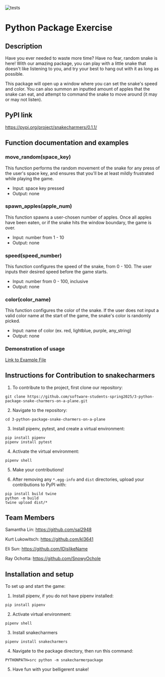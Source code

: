 
![tests](https://github.com/software-students-spring2025/3-python-package-snake-charmers-on-a-plane/actions/workflows/build.yaml/badge.svg)

# Python Package Exercise

## Description
Have you ever needed to waste more time? Have no fear, random snake is here! With our amazing package, you can play with a little snake that doesn't like listening to you, and try your best to hang out with it as long as possible.

This package will open up a window where you can set the snake's speed and color. You can also summon an inputted amount of apples that the snake can eat, and attempt to command the snake to move around (it may or may not listen). 

## PyPI link
https://pypi.org/project/snakecharmers/0.1.1/

## Function documentation and examples
### move_random(space_key)
This function performs the random movement of the snake for any press of the user's space key, and ensures that you'll be at least mildly frustrated while playing the game. 

- Input: space key pressed
- Output: none

### spawn_apples(apple_num)
This function spawns a user-chosen number of apples. Once all apples have been eaten, or if the snake hits the window boundary, the game is over. 

- Input: number from 1 - 10
- Output: none

### speed(speed_number)
This function configures the speed of the snake, from 0 - 100. The user inputs their desired speed before the game starts.

- Input: number from 0 - 100, inclusive
- Output: none

### color(color_name)
This function configures the color of the snake. If the user does not input a valid color name at the start of the game, the snake's color is randomly picked. 

- Input: name of color (ex. red, lightblue, purple, any_string)
- Output: none

### Demonstration of usage

[Link to Example File](https://github.com/software-students-spring2025/3-python-package-snake-charmers-on-a-plane/example.md)

## Instructions for Contribution to snakecharmers
1. To contribute to the project, first clone our repository:
```
git clone https://github.com/software-students-spring2025/3-python-package-snake-charmers-on-a-plane.git
```

2. Navigate to the repository:
```
cd 3-python-package-snake-charmers-on-a-plane
```

3. Install pipenv, pytest, and create a virtual environment:
```
pip install pipenv
pipenv install pytest
```

4. Activate the virtual environment:
```
pipenv shell
```

5. Make your contributions!

6. After removing any ```*.egg-info``` and ```dist```  directories, upload your contributions to PyPI with:
```
pip install build twine
python -m build
twine upload dist/*
```

## Team Members
Samantha Lin: https://github.com/sal2948

Kurt Lukowitsch: https://github.com/kl3641

Eli Sun: https://github.com/IDislikeName

Ray Ochotta: https://github.com/SnowyOchole

## Installation and setup

To set up and start the game:
1. Install pipenv, if you do not have pipenv installed:
```
pip install pipenv
```
2. Activate virtual environment:
```
pipenv shell
```
3. Install snakecharmers
```
pipenv install snakecharmers
```
4. Navigate to the package directory, then run this command:
```
PYTHONPATH=src python -m snakecharmerpackage
```
5. Have fun with your belligerent snake!
